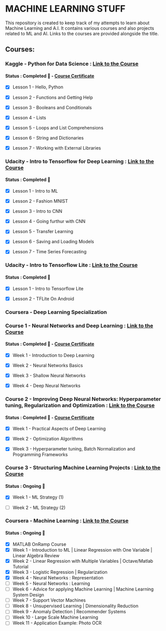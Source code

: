 # MACHINE LEARNING STUFF

This repository is created to keep track of my attempts to learn about Machine Learning and A.I. It contains various courses and also projects related to ML and AI. Links to the courses are provided alongside the title.

## Courses:

### Kaggle - Python for Data Science : [Link to the Course](https://www.kaggle.com/learn/python)
#### Status : Completed :dart: - [Course Certificate](https://github.com/ManishAradwad/ML_Stuff/blob/master/Courses/Kaggle:%20Python%20for%20Data%20Science/Manish%20Aradwad%20-%20Python.png)

- [x] Lesson 1 - Hello, Python
- [x] Lesson 2 - Functions and Getting Help
- [x] Lesson 3 - Booleans and Conditionals
- [x] Lesson 4 - Lists
- [x] Lesson 5 - Loops and List Comprehensions
- [x] Lesson 6 - String and Dictionaries
- [x] Lesson 7 - Working with External Libraries


### Udacity - Intro to Tensorflow for Deep Learning : [Link to the Course](https://www.udacity.com/course/intro-to-tensorflow-for-deep-learning--ud187)
#### Status : Completed :dart:

- [x] Lesson 1 - Intro to ML
- [x] Lesson 2 - Fashion MNIST
- [x] Lesson 3 - Intro to CNN
- [x] Lesson 4 - Going furthur with CNN
- [x] Lesson 5 - Transfer Learning
- [x] Lesson 6 - Saving and Loading Models
- [x] Lesson 7 - Time Series Forecasting


### Udacity - Intro to Tensorflow Lite : [Link to the Course](https://www.udacity.com/course/intro-to-tensorflow-lite--ud190)
#### Status : Completed :dart:

- [x] Lesson 1 - Intro to Tensorflow Lite
- [x] Lesson 2 - TFLite On Android


### Coursera - Deep Learning Specialization 

### Course 1 - Neural Networks and Deep Learning : [Link to the Course](https://www.coursera.org/learn/neural-networks-deep-learning)
#### Status : Completed :dart: - [Course Certificate](https://github.com/ManishAradwad/ML_Stuff/blob/master/Courses/Coursera:%20Deep%20Learning%20Specialisation/Course%201%20:%20Neural%20Networks%20and%20Deep%20Learning/Course%20Certificate.pdf)

- [x] Week 1 - Introduction to Deep Learning
- [x] Week 2 - Neural Networks Basics
- [x] Week 3 - Shallow Neural Networks
- [x] Week 4 - Deep Neural Networks


### Course 2 - Improving Deep Neural Networks: Hyperparameter tuning, Regularization and Optimization : [Link to the Course](https://www.coursera.org/learn/deep-neural-network)
#### Status : Completed :dart: - [Course Certificate](https://github.com/ManishAradwad/ML_Stuff/blob/master/Courses/Coursera:%20Deep%20Learning%20Specialisation/Course%202%20:%20Improving%20Deep%20Neural%20Networks%20-%20Hyperparameter%20tuning%2C%20Regularization%20and%20Optimization/Course_Certificate.pdf)

- [x] Week 1 - Practical Aspects of Deep Learning
- [x] Week 2 - Optimization Algorithms
- [x] Week 3 - Hyperparameter tuning, Batch Normalization and Programming Frameworks


### Course 3 - Structuring Machine Learning Projects : [Link to the Course](https://www.coursera.org/learn/machine-learning-projects/)
#### Status : Ongoing :memo:

- [x] Week 1 - ML Strategy (1)
- [ ] Week 2 - ML Strategy (2)


### Coursera - Machine Learning : [Link to the Course](https://www.coursera.org/learn/machine-learning?utm_source=gg&utm_medium=sem&utm_content=07-StanfordML-IN&campaignid=1950458127&adgroupid=71501032500&device=c&keyword=coursera%20machine%20learning&matchtype=e&network=g&devicemodel=&adpostion=1t1&creativeid=351294671923&hide_mobile_promo&gclid=Cj0KCQiA4NTxBRDxARIsAHyp6gDFyuUJZClI9WPaYKzGUn6OfQYw1AgfMTSkeHLkb-9chkYQoyvzTpgaAh03EALw_wcB)
#### Status : Ongoing :memo:

- [x] MATLAB OnRamp Course
- [x] Week 1 - Introduction to ML | Linear Regression with One Variable | Linear Algebra Review
- [x] Week 2 - Linear Regression with Multiple Variables | Octave/Matlab Tutorial
- [x] Week 3 - Logistic Regression | Regularization
- [x] Week 4 - Neural Networks : Representation 
- [ ] Week 5 - Neural Networks : Learning
- [ ] Week 6 - Advice for applying Machine Learning | Machine Learning System Design
- [ ] Week 7 - Support Vector Machines
- [ ] Week 8 - Unsupervised Learning | Dimensionality Reduction
- [ ] Week 9 - Anomaly Detection | Recommender Systems
- [ ] Week 10 - Large Scale Machine Learning
- [ ] Week 11 - Application Example: Photo OCR
